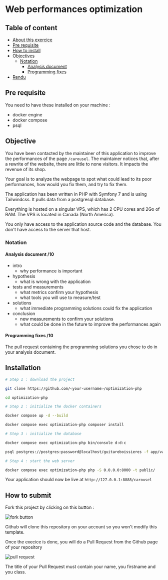 # Web performances optimization <!-- omit in toc -->

## Table of content <!-- omit in toc -->

- [About this exercice](#about-this-exercice)
- [Pre requisite](#pre-requisite)
- [How to install](#how-to-install)
- [Objectives](#objectives)
  - [Notation](#notation)
    - [Analysis document](#analysis-document-10)
    - [Programming fixes](#programming-fixes-10)
- [Rendu](#rendu)

## Pre requisite

You need to have these installed on your machine :

- docker engine
- docker compose
- psql

## Objective

You have been contacted by the maintainer of this application to improve the performances of the page `/carousel`. The maintainer notices that, after a rewrite of the website, there are little to none visitors. It impacts the revenue of its shop.

Your goal is to analyze the webpage to spot what could lead to its poor performances, how would you fix them, and try to fix them.

The application has been written in PHP with Symfony 7 and is using Tailwindcss. It pulls data from a postgresql database.

Everything is hosted on a singular VPS, which has 2 CPU cores and 2Go of RAM. The VPS is located in Canada (North America).

You only have access to the application source code and the database. You don't have access to the server that host.

### Notation

#### Analysis document /10

- intro
  - why performance is important
- hypothesis
  - what is wrong with the application
- tests and measurements
  - what metrics confirm your hypothesis
  - what tools you will use to measure/test
- solutions
  - what immediate programming solutions could fix the application
- conclusion
  - new measurements to confirm your solutions
  - what could be done in the future to improve the performances again

#### Programming fixes /10

The pull request containing the programming solutions you chose to do in your analysis document. 

## Installation

```bash
# Step 1 : download the project

git clone https://github.com/<your-username>/optimization-php

cd optimization-php

# Step 2 : initialize the docker containers

docker compose up -d --build

docker compose exec optimization-php composer install

# Step 3 : initialize the database

docker compose exec optimization-php bin/console d:d:c

psql postgres://postgres:password@localhost/guitareboissieres -f app/var/db.sql

# Step 4 : start the web server

docker compose exec optimization-php php -S 0.0.0.0:8000 -t public/
```

Your application should now be live at `http://127.0.0.1:8888/carousel`

## How to submit

Fork this project by clicking on this button :

![fork button](assets/fork.png)

Github will clone this repository on your account so you won't modify this template.

Once the execice is done, you will do a Pull Request from the Github page of your repository

![pull request](assets/PR.png)

The title of your Pull Request must contain your name, you firstname and you class.
